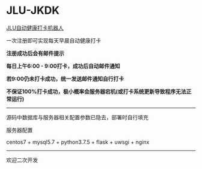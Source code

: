 # JLU-JKDK

[JLU自动健康打卡机器人](http://gjz0117.xyz/jkdk)

一次注册即可实现每天早晨自动健康打卡

**注册成功后会有邮件提示**

**每日上午6:00 - 9:00打卡，成功后自动邮件通知**

**若9:00仍未打卡成功，统一发送邮件通知自行打卡**

**不保证100%打卡成功，极小概率会服务器宕机(或打卡系统更新导致程序无法正常运行)**

***

源码中数据库与服务器相关配置参数已隐去，部署时自行填充

服务器配置

centos7 + mysql5.7 + python3.7.5 + flask + uwsgi + nginx

***

欢迎二次开发
